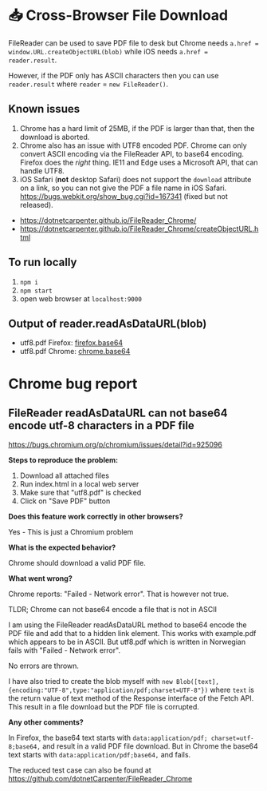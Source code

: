# 📥 Cross-Browser File Download

FileReader can be used to save PDF file to desk but Chrome needs `a.href = window.URL.createObjectURL(blob)` while iOS needs `a.href = reader.result`.

However, if the PDF only has ASCII characters then you can use
`reader.result` where `reader` = `new FileReader()`.

## Known issues

1. Chrome has a hard limit of 25MB, if the PDF is larger than that, then the download is aborted.
2. Chrome also has an issue with UTF8 encoded PDF. Chrome can only convert ASCII encoding via the FileReader API, to base64 encoding. Firefox does the _right_ thing. IE11 and Edge uses a Microsoft API, that can handle UTF8.
3. iOS Safari (**not** desktop Safari) does not support the `download` attribute on a link, so you can not give the PDF a file name in iOS Safari. https://bugs.webkit.org/show_bug.cgi?id=167341 (fixed but not released).

+ https://dotnetcarpenter.github.io/FileReader_Chrome/
+ https://dotnetcarpenter.github.io/FileReader_Chrome/createObjectURL.html

## To run locally

1. `npm i`
2. `npm start`
3. open web browser at `localhost:9000`

## Output of reader.readAsDataURL(blob)

+ utf8.pdf Firefox: [firefox.base64](firefox.base64)
+ utf8.pdf Chrome: [chrome.base64](chrome.base64)

# Chrome bug report

## FileReader readAsDataURL can not base64 encode utf-8 characters in a PDF file

https://bugs.chromium.org/p/chromium/issues/detail?id=925096

**Steps to reproduce the problem:**

1. Download all attached files
2. Run index.html in a local web server
3. Make sure that "utf8.pdf" is checked
4. Click on "Save PDF" button

**Does this feature work correctly in other browsers?**

Yes - This is just a Chromium problem

**What is the expected behavior?**

Chrome should download a valid PDF file.

**What went wrong?**

Chrome reports: "Failed - Network error". That is however not true.

TLDR; Chrome can not base64 encode a file that is not in ASCII

I am using the FileReader readAsDataURL method to base64 encode the PDF file and add that to a hidden link element. This works with example.pdf which appears to be in ASCII. But utf8.pdf which is written in Norwegian fails with "Failed - Network error".

No errors are thrown.

I have also tried to create the blob myself with `new Blob([text], {encoding:"UTF-8",type:"application/pdf;charset=UTF-8"})` where `text` is the return value of text method of the Response interface of the Fetch API. This result in a file download but the PDF file is corrupted.

**Any other comments?**

In Firefox, the base64 text starts with `data:application/pdf; charset=utf-8;base64,` and result in a valid PDF file download.
But in Chrome the base64 text starts with `data:application/pdf;base64,` and fails.

The reduced test case can also be found at https://github.com/dotnetCarpenter/FileReader_Chrome
